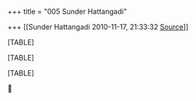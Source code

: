 +++
title = "005 Sunder Hattangadi"

+++
[[Sunder Hattangadi	2010-11-17, 21:33:32 [Source](https://groups.google.com/g/samskrita/c/Y1FtnuaNU1k)]]



[TABLE]

[TABLE]

[TABLE]



